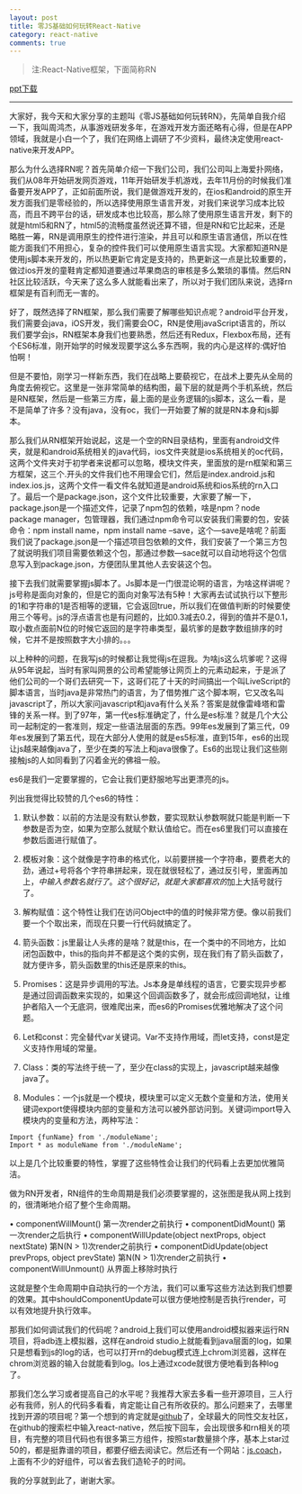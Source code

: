 ```yaml
---
layout: post
title: 零JS基础如何玩转React-Native
category: react-native
comments: true
---
```


> 注:React-Native框架，下面简称RN

[ppt下载](http://pan.baidu.com/s/1eQPmI2m)

---

大家好，我今天和大家分享的主题叫《零JS基础如何玩转RN》，先简单自我介绍一下，我叫周鸿杰，从事游戏研发多年，在游戏开发方面还略有心得，但是在APP领域，我就是小白一个了，我们在网络上调研了不少资料，最终决定使用react-native来开发APP。

那么为什么选择RN呢？首先简单介绍一下我们公司，我们公司叫上海爱扑网络，我们从08年开始研发网页游戏，11年开始研发手机游戏，去年11月份的时候我们准备要开发APP了，正如前面所说，我们是做游戏开发的，在ios和android的原生开发方面我们是零经验的，所以选择使用原生语言开发，对我们来说学习成本比较高，而且不跨平台的话，研发成本也比较高，那么除了使用原生语言开发，剩下的就是html5和RN了，html5的流畅度虽然说还算不错，但是RN和它比起来，还是略胜一筹，RN是调用原生的控件进行渲染，并且可以和原生语言通信，所以在性能方面我们不用担心，复杂的控件我们可以使用原生语言实现。大家都知道RN是使用js脚本来开发的，所以热更新它肯定是支持的，热更新这一点是比较重要的，做过ios开发的童鞋肯定都知道要通过苹果商店的审核是多么繁琐的事情。然后RN社区比较活跃，今天来了这么多人就能看出来了，所以对于我们团队来说，选择rn框架是有百利而无一害的。

好了，既然选择了RN框架，那么我们需要了解哪些知识点呢？android平台开发，我们需要会java，iOS开发，我们需要会OC，RN是使用javaScript语言的，所以我们要学会js，RN框架本身我们也要熟悉，然后还有Redux，Flexbox布局，还有个ES6标准，刚开始学的时候发现要学这么多东西啊，我的内心是这样的:偶好怕怕啊！

但是不要怕，刚学习一样新东西，我们在战略上要藐视它，在战术上要先从全局的角度去俯视它。这里是一张非常简单的结构图，最下层的就是两个手机系统，然后是RN框架，然后是一些第三方库，最上面的是业务逻辑的js脚本，这么一看，是不是简单了许多？没有java，没有oc，我们一开始要了解的就是RN本身和js脚本。

那么我们从RN框架开始说起，这是一个空的RN目录结构，里面有android文件夹，就是和android系统相关的java代码，ios文件夹就是ios系统相关的oc代码，这两个文件夹对于初学者来说都可以忽略，模块文件夹，里面放的是rn框架和第三方框架，这三个.开头的文件我们也不用理会它们，然后是index.android.js和index.ios.js，这两个文件一看文件名就知道是android系统和ios系统的rn入口了。最后一个是package.json，这个文件比较重要，大家要了解一下，package.json是一个描述文件，记录了npm包的依赖，啥是npm？node package manager，包管理器，我们通过npm命令可以安装我们需要的包，安装命令：npm install name，npm install name –save，这个—save是啥呢？前面我们说了package.json是一个描述项目包依赖的文件，我们安装了一个第三方包了就说明我们项目需要依赖这个包，那通过参数—sace就可以自动地将这个包信息写入到package.json，方便团队里其他人去安装这个包。

接下去我们就需要掌握js脚本了。Js脚本是一门很混论啊的语言，为啥这样讲呢？js号称是面向对象的，但是它的面向对象写法有5种！大家再去试试执行以下整形的1和字符串的1是否相等的逻辑，它会返回true，所以我们在做值判断的时候要使用三个等号。js的浮点语言也是有问题的，比如0.3减去0.2，得到的值并不是0.1，取小数点面前N位的时候它返回的是字符串类型，最坑爹的是数字数组排序的时候，它并不是按照数字大小排的。。。

以上种种的问题，在我写js的时候都让我觉得js在逗我。为啥js这么坑爹呢？这得从95年说起，当时有家叫网景的公司希望能够让网页上的元素动起来，于是派了他们公司的一个哥们去研究一下，这哥们花了十天的时间搞出一个叫LiveScript的脚本语言，当时java是非常热门的语言，为了借势推广这个脚本啊，它又改名叫javascript了，所以大家问javascript和java有什么关系？答案是就像雷峰塔和雷锋的关系一样。到了97年，第一代es标准确定了，什么是es标准？就是几个大公司一起制定的一套准则，规定一些语法层面的东西。99年es发展到了第三代，09年es发展到了第五代，现在大部分人使用的就是es5标准，直到15年，es6的出现让js越来越像java了，至少在类的写法上和java很像了。Es6的出现让我们这些刚接触js的人如同看到了闪着金光的佛祖一般。

es6是我们一定要掌握的，它会让我们更舒服地写出更漂亮的js。

列出我觉得比较赞的几个es6的特性：

1. 默认参数：以前的方法是没有默认参数，要实现默认参数啊就只能是判断一下参数是否为空，如果为空那么就赋个默认值给它。而在es6里我们可以直接在参数后面进行赋值了。

2. 模板对象：这个就像是字符串的格式化，以前要拼接一个字符串，要费老大的劲，通过+号将各个字符串拼起来，现在就很轻松了，通过反引号，里面再加上${}，{}中输入参数名就行了。这个很好记，就是大家都喜欢的$加上大括号就行了。

3. 解构赋值：这个特性让我们在访问Object中的值的时候非常方便。像以前我们要一个个取出来，而现在只要一行代码就搞定了。

4. 箭头函数：js里最让人头疼的是啥？就是this，在一个类中的不同地方，比如闭包函数中，this的指向并不都是这个类的实例，现在我们有了箭头函数了，就方便许多，箭头函数里的this还是原来的this。

5. Promises：这是异步调用的写法。Js本身是单线程的语言，它要实现异步都是通过回调函数来实现的，如果这个回调函数多了，就会形成回调地狱，让维护者陷入一个无底洞，很难爬出来，而es6的Promises优雅地解决了这个问题。

6. Let和const：完全替代var关键词。Var不支持作用域，而let支持，const是定义支持作用域的常量。

7. Class：类的写法终于统一了，至少在class的实现上，javascript越来越像java了。

8. Modules：一个js就是一个模块，模块里可以定义无数个变量和方法，使用关键词export使得模块内部的变量和方法可以被外部访问到。关键词import导入模块内的变量和方法，两种写法：

```
Import {funName} from './moduleName';
Import * as moduleName from './moduleName';
```

以上是几个比较重要的特性，掌握了这些特性会让我们的代码看上去更加优雅简洁。

做为RN开发者，RN组件的生命周期是我们必须要掌握的，这张图是我从网上找到的，很清晰地介绍了整个生命周期。

•       componentWillMount() 第一次render之前执行
•       componentDidMount() 第一次render之后执行
•       componentWillUpdate(object nextProps, object nextState) 第N(N > 1)次render之前执行
•       componentDidUpdate(object prevProps, object prevState) 第N(N > 1)次render之前执行
•       componentWillUnmount() 从界面上移除时执行

这就是整个生命周期中自动执行的一个方法，我们可以重写这些方法达到我们想要的效果。其中shouldComponentUpdate可以很方便地控制是否执行render，可以有效地提升执行效率。

那我们如何调试我们的代码呢？android上我们可以使用android模拟器来运行RN项目，将adb连上模拟器，这样在android studio上就能看到java层面的log，如果只是想看到js的log的话，也可以打开rn的debug模式连上chrom浏览器，这样在chrom浏览器的输入台就能看到log。Ios上通过xcode就很方便地看到各种log了。

那我们怎么学习或者提高自己的水平呢？我推荐大家去多看一些开源项目，三人行必有我师，别人的代码多看看，肯定能让自己有所收获的。那么问题来了，去哪里找到开源的项目呢？第一个想到的肯定就是[github](https://github.com/)了，全球最大的同性交友社区，在github的搜索栏中输入react-native，然后按下回车，会出现很多和rn相关的项目，有完整的项目代码也有很多第三方组件，按照star数量排个序，基本上star过50的，都是挺靠谱的项目，都要仔细去阅读它。然后还有一个网站：[js.coach](https://js.coach/react-native)，上面有不少的好组件，可以省去我们造轮子的时间。

我的分享就到此了，谢谢大家。